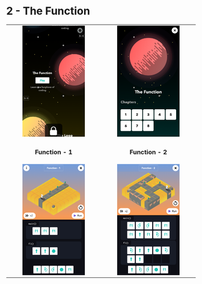 # 2 - The Function

<table border=0 align="center">
    <tr align="center" valign="middle">
        <td> <img src="the_function.png" alt="the function" width="70%"> </td>
        <td> <img src="02_levels.png" alt="Function All Levels" width="70%"> </td>
    </tr>
    <tr align="center" valign="middle">
        <td> <h3>Function - 1</h3> </td>
        <td> <h3>Function - 2</h3> </td>
    </tr>
    <tr align="center" valign="middle">
        <td> <img src="02_01.png" alt="Function - 1" width="70%"> </td>
        <td> <img src="02_02.png" alt="Function - 2" width="70%"> </td>
    </tr>
</table>
